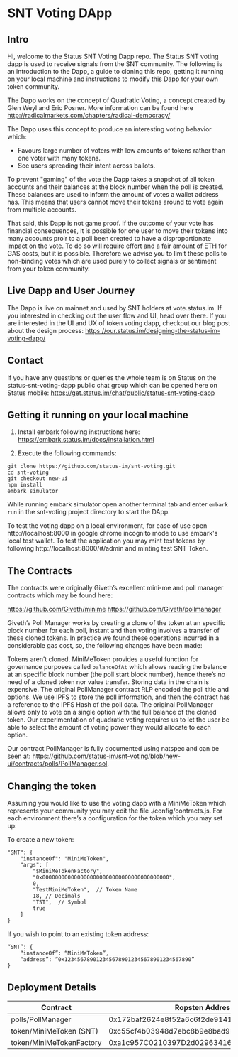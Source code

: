 SNT Voting DApp
===

## Intro
Hi, welcome to the Status SNT Voting Dapp repo. The Status SNT voting dapp is used to receive signals from the SNT community. The following is an introduction to the Dapp, a guide to cloning this repo, getting it running on your local machine and instructions to modify this Dapp for your own token community. 

The Dapp works on the concept of Quadratic Voting, a concept created by Glen Weyl and Eric Posner. More information can be found here http://radicalmarkets.com/chapters/radical-democracy/

The Dapp uses this concept to produce an interesting voting behavior which:

- Favours large number of voters with low amounts of tokens rather than one voter with many tokens. 
- See users spreading their intent across ballots. 

To prevent "gaming" of the vote the Dapp takes a snapshot of all token accounts and their balances at the block number when the poll is created. These balances are used to inform the amount of votes a wallet address has. This means that users cannot move their tokens around to vote again from multiple accounts. 

That said, this Dapp is not game proof. If the outcome of your vote has financial consequences, it is possible for one user to move their tokens into many accounts proir to a poll been created to have a disproportionate impact on the vote. To do so will require effort and a fair amount of ETH for GAS costs, but it is possible. Therefore we advise you to limit these polls to non-binding votes which are used purely to collect signals or sentiment from your token community. 

## Live Dapp and User Journey 
The Dapp is live on mainnet and used by SNT holders at vote.status.im. If you interested in checking out the user flow and UI, head over there. If you are interested in the UI and UX of token voting dapp, checkout our blog post about the design process: https://our.status.im/designing-the-status-im-voting-dapp/

## Contact 
If you have any questions or queries the whole team is on Status on the status-snt-voting-dapp public chat group which can be opened here on Status mobile: https://get.status.im/chat/public/status-snt-voting-dapp 

## Getting it running on your local machine

1. Install embark following instructions here: https://embark.status.im/docs/installation.html 

2. Execute the following commands:
```
git clone https://github.com/status-im/snt-voting.git
cd snt-voting
git checkout new-ui
npm install
embark simulator
```

While running embark simulator open another terminal tab and enter `embark run` in the snt-voting project directory to start the DApp. 

To test the voting dapp on a local environment, for ease of use open http://localhost:8000 in google chrome incognito mode to use embark's local test wallet. To test the application you may mint test tokens by following http://localhost:8000/#/admin and minting test SNT Token.

## The Contracts

The contracts were originally Giveth’s excellent mini-me and poll manager contracts which may be found here: 

https://github.com/Giveth/minime
https://github.com/Giveth/pollmanager

Giveth’s Poll Manager works by creating a clone of the token at an specific block number for each poll, instant and then voting involves a transfer of these cloned tokens. In practice we found these operations incurred in a considerable gas cost, so, the following changes have been made: 

Tokens aren’t cloned. MiniMeToken provides a useful function for governance purposes called `balanceOfAt` which allows reading the balance at an specific block number (the poll start block number), hence there’s no need of a cloned token nor value transfer.
Storing data in the chain is expensive. The original PollManager contract RLP encoded the poll title and options. We use IPFS to store the poll information, and then the contract has a reference to the IPFS Hash of the poll data.
The original PollManager allows only to vote on a single option with the full balance of the cloned token. Our experimentation of quadratic voting requires us to let the user be able to select the amount of voting power they would allocate to each option.

Our contract PollManager is fully documented using natspec and can be seen at: https://github.com/status-im/snt-voting/blob/new-ui/contracts/polls/PollManager.sol.

## Changing the token

Assuming you would like to use the voting dapp with a MiniMeToken which represents your community you may edit the file ./config/contracts.js. For each environment there’s a configuration for the token which you may set up:

To create a new token:
```
"SNT": {
    "instanceOf": "MiniMeToken",
    "args": [
        "$MiniMeTokenFactory",
        "0x0000000000000000000000000000000000000000",
        0,
        "TestMiniMeToken",  // Token Name
        18,	// Decimals
        "TST",	// Symbol
        true
    ]
}
```

If you wish to point to an existing token address:
```
“SNT”: {
    “instanceOf”: “MiniMeToken”,
    “address”: “0x1234567890123456789012345678901234567890”
}
```

## Deployment Details
| Contract                 | Ropsten Address                            | Mainnet Address                            |
| -------------------------|------------------------------------------- | ------------------------------------------ |
| polls/PollManager        | 0x172baf2624e8f52a6c6f2de914169e0864a14344 | 0x167c7c3d434315e4415eb802f0beb9ea44cd1546 |
| token/MiniMeToken (SNT)  | 0xc55cf4b03948d7ebc8b9e8bad92643703811d162 | 0x744d70fdbe2ba4cf95131626614a1763df805b9e |
| token/MiniMeTokenFactory | 0xa1c957C0210397D2d0296341627B74411756d476 | 0xa1c957C0210397D2d0296341627B74411756d476 |


